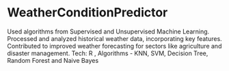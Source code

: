 # WeatherConditionPredictor
Used algorithms from Supervised and Unsupervised Machine Learning. Processed and analyzed historical weather data, incorporating key features. Contributed to improved weather forecasting for sectors like agriculture and disaster management. Tech: R , Algorithms - KNN, SVM, Decision Tree, Random Forest and Naive Bayes
